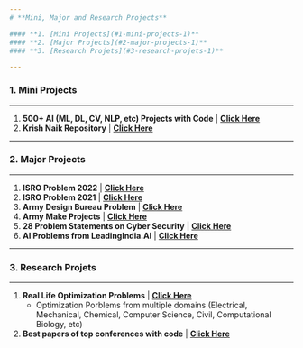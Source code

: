 ```yaml
---
# **Mini, Major and Research Projects**

#### **1. [Mini Projects](#1-mini-projects-1)**
#### **2. [Major Projects](#2-major-projects-1)**
#### **3. [Research Projets](#3-research-projets-1)**

---
```

### **1. Mini Projects**
---
 1. **500+ AI (ML, DL, CV, NLP, etc) Projects with Code** | <a href="https://github.com/ashishpatel26/500-AI-Machine-learning-Deep-learning-Computer-vision-NLP-Projects-with-code" target="_blank" rel="noopener"><b>Click Here</b></a>
 2. **Krish Naik Repository** | <a href="https://github.com/krishnaik06?tab=repositories" target="_blank" rel="noopener"><b>Click Here</b></a>


---
### **2. Major Projects**
---
1. **ISRO Problem 2022** | <a href="https://drive.google.com/drive/folders/1K-0glTmjcy2XYl0VGMvEnwgQN9E2KZEX" target="_blank" rel="noopener"><b>Click Here</b></a>
2. **ISRO Problem 2021** | <a href="https://drive.google.com/drive/folders/1K-0glTmjcy2XYl0VGMvEnwgQN9E2KZEX" target="_blank" rel="noopener"><b>Click Here</b></a>
3. **Army Design Bureau Problem** | <a href="https://drive.google.com/drive/folders/1K-0glTmjcy2XYl0VGMvEnwgQN9E2KZEX" target="_blank" rel="noopener"><b>Click Here</b></a>
4. **Army Make Projects** | <a href="https://drive.google.com/drive/folders/1K-0glTmjcy2XYl0VGMvEnwgQN9E2KZEX" target="_blank" rel="noopener"><b>Click Here</b></a>
5. **28 Problem Statements on Cyber Security** | <a href="https://drive.google.com/drive/folders/1K-0glTmjcy2XYl0VGMvEnwgQN9E2KZEX" target="_blank" rel="noopener"><b>Click Here</b></a>
6. **AI Problems from LeadingIndia.AI** | <a href="https://www.leadingindia.ai/projects" target="_blank" rel="noopener"><b>Click Here</b></a>

---
### **3. Research Projets**
---
1. **Real Life Optimization Problems** | <a href="https://github.com/P-N-Suganthan/2020-RW-Constrained-Optimisation/blob/master/Problem-Definitions.pdf" target="_blank" rel="noopener"><b>Click Here</b></a>
   - Optimization Porblems from multiple domains (Electrical, Mechanical, Chemical, Computer Science, Civil, Computational Biology, etc)
2. **Best papers of top conferences with code** | <a href="https://github.com/zziz/pwc" target="_blank" rel="noopener"><b>Click Here</b></a>

